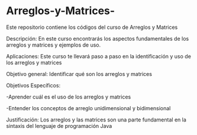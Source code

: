 # Arreglos-y-Matrices-
Este repositorio contiene los códigos del curso de Arreglos y Matrices

Descripción: En este curso encontrarás los aspectos fundamentales de los arreglos y matrices y ejemplos de uso.

Aplicaciones: Este curso te llevará paso a paso en la identificación y uso de los arreglos y matrices

Objetivo general: Identificar qué son los arreglos y matrices

Objetivos Específicos:

-Aprender cuál es el uso de los arreglos y matrices 

-Entender los conceptos de arreglo unidimensional y bidimensional

Justificación: Los arreglos y las matrices son una  parte fundamental en la sintaxis del lenguaje de programación Java

